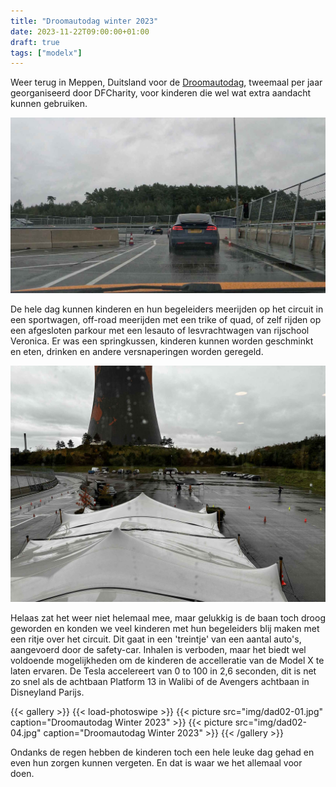```yaml
---
title: "Droomautodag winter 2023"
date: 2023-11-22T09:00:00+01:00
draft: true
tags: ["modelx"]
---
```


Weer terug in Meppen, Duitsland voor de [Droomautodag](https://droomautodag.nl), tweemaal per jaar georganiseerd door DFCharity, voor kinderen die wel wat extra aandacht kunnen gebruiken.

![image](img/title.jpg)

De hele dag kunnen kinderen en hun begeleiders meerijden op het circuit in een sportwagen, off-road meerijden met een trike of quad, of zelf rijden op een afgesloten parkour met een lesauto of lesvrachtwagen van rijschool Veronica. Er was een springkussen, kinderen kunnen worden geschminkt en eten, drinken en andere versnaperingen worden geregeld.

![image](img/dad02-03.jpg)

Helaas zat het weer niet helemaal mee, maar gelukkig is de baan toch droog geworden en konden we veel kinderen met hun begeleiders blij maken met een ritje over het circuit. Dit gaat in een 'treintje' van een aantal auto's, aangevoerd door de safety-car. Inhalen is verboden, maar het biedt wel voldoende mogelijkheden om de kinderen de accelleratie van de Model X te laten ervaren. De Tesla accelereert van 0 to 100 in 2,6 seconden, dit is net zo snel als de achtbaan Platform 13 in Walibi of de Avengers achtbaan in Disneyland Parijs.   

{{< gallery >}} {{< load-photoswipe >}}
{{< picture src="img/dad02-01.jpg" caption="Droomautodag Winter 2023" >}}
{{< picture src="img/dad02-04.jpg" caption="Droomautodag Winter 2023" >}}
{{< /gallery >}}

Ondanks de regen hebben de kinderen toch een hele leuke dag gehad en even hun zorgen kunnen vergeten. En dat is waar we het allemaal voor doen.
